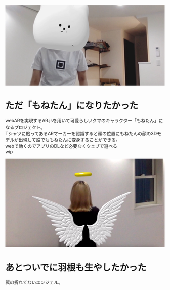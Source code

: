 ![main](assets/img/main.jpg)
# ただ「もねたん」になりたかった

webARを実現するAR.jsを用いて可愛らしいクマのキャラクター「もねたん」になるプロジェクト。<br>
Tシャツに貼ってあるARマーカーを認識すると顔の位置にもねたんの顔の3Dモデルが出現して誰でももねたんに変身することができる。<br>
webで動くのでアプリのDLなど必要なくウェブで遊べる<br>
wip

![wing](assets/img/wingphoto.png)
# あとついでに羽根も生やしたかった
翼の折れてないエンジェル。<br>

